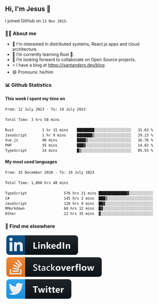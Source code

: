## Hi, I'm Jesus 👋

I joined GitHub on `13 Nov 2015`.

<!-- Talking about you -->

### 👨‍💻 About me

- 👦 I'm interested in distributed systems, React.js apps and cloud architecture.
- 🌱 I’m currently learning Rust 🦀.
- 👯 I’m looking forward to collaborate on Open Source projects.
- ⚡️ I have a blog at <https://jsantanders.dev/blog>
- 😄 Pronouns: he/him

### 📊 Github Statistics

#### This week I spent my time on

<!--START_SECTION:weekly-->

```txt
From: 12 July 2023 - To: 19 July 2023

Total Time: 3 hrs 58 mins

Rust             1 hr 15 mins    ████████░░░░░░░░░░░░░░░░░   31.63 %
JavaScript       1 hr 9 mins     ███████▒░░░░░░░░░░░░░░░░░   29.23 %
Vue.js           40 mins         ████▒░░░░░░░░░░░░░░░░░░░░   16.76 %
PHP              35 mins         ███▓░░░░░░░░░░░░░░░░░░░░░   14.82 %
TypeScript       14 mins         █▒░░░░░░░░░░░░░░░░░░░░░░░   05.93 %
```

<!--END_SECTION:weekly-->

#### My most used languages

<!--START_SECTION:alltime-->

```txt
From: 15 December 2020 - To: 19 July 2023

Total Time: 1,060 hrs 48 mins

TypeScript                 576 hrs 21 mins █████████████▓░░░░░░░░░░░   54.33 %
C#                         145 hrs 2 mins  ███▒░░░░░░░░░░░░░░░░░░░░░   13.67 %
JavaScript                 120 hrs 9 mins  ██▓░░░░░░░░░░░░░░░░░░░░░░   11.33 %
RMarkdown                  68 hrs 12 mins  █▓░░░░░░░░░░░░░░░░░░░░░░░   06.43 %
Other                      22 hrs 35 mins  ▓░░░░░░░░░░░░░░░░░░░░░░░░   02.13 %
```

<!--END_SECTION:alltime-->

### 📢 Find me elsewhere

<p>
  <a target="_blank" href="https://linkedin.com/in/jsantanders">
    <img src="https://github.com/jsantanders/jsantanders/blob/master/img/linkedin.svg" alt="LinkedIn" style="vertical-align:top; margin:4px">
  </a>
  
  <a target="_blank" href="https://stackoverflow.com/users/7318331/jesus-santander">
    <img src="https://github.com/jsantanders/jsantanders/blob/master/img/stackoverflow.svg" alt="StackOverflow" style="vertical-align:top; margin:4px">
  </a>
  
  <a target="_blank" href="http://twitter.com/jsantanders">
    <img src="https://github.com/jsantanders/jsantanders/blob/master/img/twitter.svg" alt="Twitter" style="vertical-align:top; margin:4px">
  </a>
</p>
